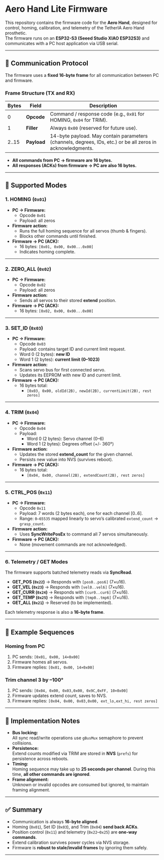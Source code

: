 # Aero Hand Lite Firmware

This repository contains the firmware code for the **Aero Hand**, designed for control, homing, calibration, and telemetry of the TetherIA Aero Hand prosthetic.  
The firmware runs on an **ESP32-S3 (Seeed Studio XIAO ESP32S3)** and communicates with a PC host application via USB serial.

---

## 🔌 Communication Protocol

The firmware uses a **fixed 16-byte frame** for all communication between PC and firmware.

### Frame Structure (TX and RX)
| Bytes     | Field            | Description                                                                 |
|-----------|-----------------|-----------------------------------------------------------------------------|
| 0         | **Opcode**      | Command / response code (e.g., `0x01` for HOMING, `0x04` for TRIM).         |
| 1         | **Filler**      | Always `0x00` (reserved for future use).                                    |
| 2..15     | **Payload**     | 14-byte payload. May contain parameters (channels, degrees, IDs, etc.) or be all zeros in acknowledgments. |

- **All commands from PC → firmware are 16 bytes.**  
- **All responses (ACKs) from firmware → PC are also 16 bytes.**

---

## 🚀 Supported Modes

### 1. HOMING (`0x01`)
- **PC → Firmware:**  
  - Opcode `0x01`  
  - Payload: all zeros  
- **Firmware action:**  
  - Runs the full homing sequence for all servos (thumb & fingers).  
  - Blocks other commands until finished.  
- **Firmware → PC (ACK):**  
  - 16 bytes: `[0x01, 0x00, 0x00...0x00]`  
  - Indicates homing complete.

---

### 2. ZERO_ALL (`0x02`)
- **PC → Firmware:**  
  - Opcode `0x02`  
  - Payload: all zeros  
- **Firmware action:**  
  - Sends all servos to their stored **extend** position.  
- **Firmware → PC (ACK):**  
  - 16 bytes: `[0x02, 0x00, 0x00...0x00]`

---

### 3. SET_ID (`0x03`)
- **PC → Firmware:**  
  - Opcode `0x03`  
  - Payload: contains target ID and current limit request.  
  - Word 0 (2 bytes): **new ID**  
  - Word 1 (2 bytes): **current limit (0–1023)**  
- **Firmware action:**  
  - Scans servo bus for first connected servo.  
  - Updates its EEPROM with new ID and current limit.  
- **Firmware → PC (ACK):**  
  - 16 bytes total:  
    - `[0x03, 0x00, oldId(2B), newId(2B), currentLimit(2B), rest zeros]`

---

### 4. TRIM (`0x04`)
- **PC → Firmware:**  
  - Opcode `0x04`  
  - Payload:  
    - Word 0 (2 bytes): Servo channel (0–6)  
    - Word 1 (2 bytes): Degrees offset (+/- 360°)  
- **Firmware action:**  
  - Updates the stored **extend_count** for the given channel.  
  - Persists new value into NVS (survives reboot).  
- **Firmware → PC (ACK):**  
  - 16 bytes total:  
    - `[0x04, 0x00, channel(2B), extendCount(2B), rest zeros]`

---

### 5. CTRL_POS (`0x11`)
- **PC → Firmware:**  
  - Opcode `0x11`  
  - Payload: 7 words (2 bytes each), one for each channel [0..6].  
  - Range: `0–65535` mapped linearly to servo’s calibrated `extend_count` → `grasp_count`.  
- **Firmware action:**  
  - Uses **SyncWritePosEx** to command all 7 servos simultaneously.  
- **Firmware → PC (ACK):**  
  - None (movement commands are not acknowledged).  

---

### 6. Telemetry / GET Modes
The firmware supports batched telemetry reads via **SyncRead**.

- **GET_POS (`0x22`)** → Responds with `[pos0..pos6]` (7×u16).  
- **GET_VEL (`0x23`)** → Responds with `[vel0..vel6]` (7×u16).  
- **GET_CURR (`0x24`)** → Responds with `[cur0..cur6]` (7×u16).  
- **GET_TEMP (`0x25`)** → Responds with `[tmp0..tmp6]` (7×u16).  
- **GET_ALL (`0x21`)** → Reserved (to be implemented).  

Each telemetry response is also a **16-byte frame**.

---

## 📜 Example Sequences

### Homing from PC
1. PC sends: `[0x01, 0x00, 14×0x00]`  
2. Firmware homes all servos.  
3. Firmware replies: `[0x01, 0x00, 14×0x00]`  

### Trim channel 3 by –100°
1. PC sends: `[0x04, 0x00, 0x03,0x00, 0x9C,0xFF, 10×0x00]`  
2. Firmware updates extend count, saves to NVS.  
3. Firmware replies: `[0x04, 0x00, 0x03,0x00, ext_lo,ext_hi, rest zeros]`

---

## 🧩 Implementation Notes
- **Bus locking:**  
  All sync read/write operations use `gBusMux` semaphore to prevent collisions.  
- **Persistence:**  
  Extend counts modified via TRIM are stored in **NVS** (`prefs`) for persistence across reboots.  
- **Timing:**  
  Homing sequence may take up to **25 seconds per channel**. During this time, **all other commands are ignored**.  
- **Frame alignment:**  
  Unknown or invalid opcodes are consumed but ignored, to maintain framing alignment.

---

## ✅ Summary
- Communication is always **16-byte aligned**.  
- Homing (`0x01`), Set ID (`0x03`), and Trim (`0x04`) **send back ACKs**.  
- Position control (`0x11`) and telemetry (`0x22`–`0x25`) are **one-way commands**.  
- Extend calibration survives power cycles via NVS storage.  
- Firmware is **robust to stale/invalid frames** by ignoring them safely.  

---
